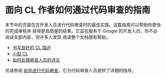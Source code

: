 # 面向 CL 作者如何通过代码审查的指南

本节中的页面包含开发人员进行代码审查时的最佳实践。这篇指南可以帮助你更快的完成审核并
获得更高质量的结果。它旨在服务于 Google 的开发人员，你不必阅读全部内容，但许多人发现
阅读整个文档很有帮助。

-   [书写良好的 CL 描述](cl-descriptions.md)
-   [小型 CL](small-cls.md)
-   [如何处理审查人员的评论](handling-comments.md)

另请参阅 [如何进行代码审查](../reviewer/)，它为代码审查人员提供了详细的指导。
